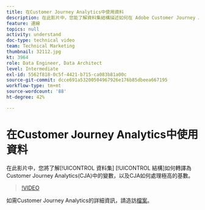 ```yaml
---
title: 在Customer Journey Analytics中使用資料
description: 在此影片中，您能了解資料集結構描述如何在 Adobe Customer Journey Analytics (CJA) 中轉換為變數，以及 CJA 如何處理極高的基數。
feature: 連線
topics: null
activity: understand
doc-type: technical video
team: Technical Marketing
thumbnail: 32112.jpg
kt: 3964
role: Data Engineer, Data Architect
level: Intermediate
exl-id: 5562f818-0c5f-4421-b715-ca083b81a00c
source-git-commit: dcce691a53200504967926e176b85dbeea667195
workflow-type: tm+mt
source-wordcount: '88'
ht-degree: 42%

---
```


# 在Customer Journey Analytics中使用資料

在此影片中，您將了解[!UICONTROL 資料集] [!UICONTROL 結構]如何轉譯為Customer Journey Analytics(CJA)中的變數，以及CJA如何處理極高的基數。

>[!VIDEO](https://video.tv.adobe.com/v/32112/?quality=12)

如需Customer Journey Analytics的詳細資訊，請造訪[檔案](https://docs.adobe.com/content/help/zh-Hant/analytics-platform/using/cja-landing.html)。
